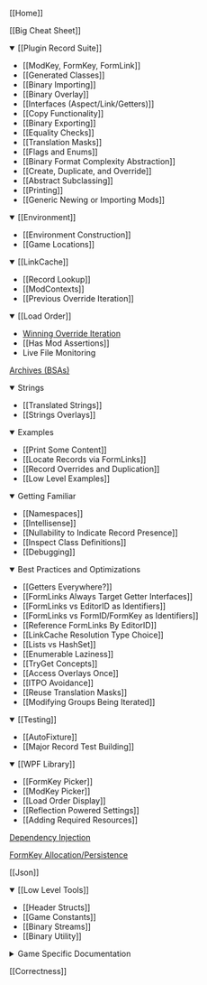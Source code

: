 [[Home]]

[[Big Cheat Sheet]]

<details open>

  <summary>[[Plugin Record Suite]]</summary>

  * [[ModKey, FormKey, FormLink]]
  * [[Generated Classes]]
  * [[Binary Importing]]
  * [[Binary Overlay]]
  * [[Interfaces (Aspect/Link/Getters)]]
  * [[Copy Functionality]]
  * [[Binary Exporting]]
  * [[Equality Checks]]
  * [[Translation Masks]]
  * [[Flags and Enums]]
  * [[Binary Format Complexity Abstraction]]
  * [[Create, Duplicate, and Override]]
  * [[Abstract Subclassing]]
  * [[Printing]]
  * [[Generic Newing or Importing Mods]]
</details>

<details open>
  <summary>[[Environment]]</summary>

  * [[Environment Construction]]
  * [[Game Locations]]
</details>

<details open>
  <summary>[[LinkCache]]</summary>

  * [[Record Lookup]]
  * [[ModContexts]]
  * [[Previous Override Iteration]]
</details>
<details open>
  <summary>[[Load Order]]</summary>

  * [Winning Override Iteration](https://github.com/Mutagen-Modding/Mutagen/wiki/Winning-Overrides)
  * [[Has Mod Assertions]]
  * Live File Monitoring
</details>

[Archives (BSAs)](https://github.com/Mutagen-Modding/Mutagen/wiki/Archives)

<details open>
  <summary>Strings</summary>

  * [[Translated Strings]]
  * [[Strings Overlays]]
</details>
<details open>
  <summary>Examples</summary>

  * [[Print Some Content]]
  * [[Locate Records via FormLinks]]
  * [[Record Overrides and Duplication]]
  * [[Low Level Examples]]
</details>
<details open>
  <summary>Getting Familiar</summary>

  * [[Namespaces]]
  * [[Intellisense]]
  * [[Nullability to Indicate Record Presence]]
  * [[Inspect Class Definitions]]
  * [[Debugging]]
</details>
<details open>
  <summary>Best Practices and Optimizations</summary>

  * [[Getters Everywhere?]]
  * [[FormLinks Always Target Getter Interfaces]]
  * [[FormLinks vs EditorID as Identifiers]]
  * [[FormLinks vs FormID/FormKey as Identifiers]]
  * [[Reference FormLinks By EditorID]]
  * [[LinkCache Resolution Type Choice]]
  * [[Lists vs HashSet]]
  * [[Enumerable Laziness]]
  * [[TryGet Concepts]]
  * [[Access Overlays Once]]
  * [[ITPO Avoidance]]
  * [[Reuse Translation Masks]]
  * [[Modifying Groups Being Iterated]]
</details>
<details open>
  <summary>[[Testing]]</summary>

  * [[AutoFixture]]
  * [[Major Record Test Building]]
</details>
<details open>
  <summary>[[WPF Library]]</summary>

  * [[FormKey Picker]]
  * [[ModKey Picker]]
  * [[Load Order Display]]
  * [[Reflection Powered Settings]]
  * [[Adding Required Resources]]
</details>

[Dependency Injection](Dependency-Injection)

[FormKey Allocation/Persistence](FormKey-Allocation-and-Persistence)

[[Json]]

<details open>
  <summary>[[Low Level Tools]]</summary>

  * [[Header Structs]]
  * [[Game Constants]]
  * [[Binary Streams]]
  * [[Binary Utility]]
</details>
<details>
  <summary>Game Specific Documentation</summary>

<details>
  <summary>Oblivion</summary>

* [[Oblivion Aspect Interfaces]]
* [[Oblivion Link Interfaces]]
</details>
<details>
  <summary>Skyrim</summary>

* [[Skyrim Perks]]
* [[Skyrim Aspect Interfaces]]
* [[Skyrim Link Interfaces]]
</details>
</details>

[[Correctness]]